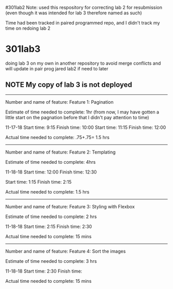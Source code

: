 #301lab2
Note: used this respository for correcting lab 2 for resubmission (even though it was intended for lab 3 therefore named as such)

Time had been tracked in paired programmed repo, and I didn't track my time on redoing lab 2



# 301lab3
doing lab 3 on my own in another repository to avoid merge conflicts and will update in pair prog jared lab2 if need to later

## NOTE My copy of lab 3 is not deployed

------------
Number and name of feature: Feature 1: Pagination

Estimate of time needed to complete: 1hr (from now, I may have gotten a little start on the pagnation before that I didn't pay attention to time)

11-17-18
Start time: 9:15
Finish time: 10:00
Start time: 11:15
Finish time: 12:00

Actual time needed to complete: .75+.75= 1.5 hrs

--------------------

Number and name of feature: Feature 2: Templating

Estimate of time needed to complete: 4hrs

11-18-18
Start time: 12:00
Finish time: 12:30

Start time: 1:15
Finish time: 2:15

Actual time needed to complete: 1.5 hrs

--------------------

Number and name of feature: Feature 3: Styling with Flexbox

Estimate of time needed to complete: 2 hrs

11-18-18
Start time: 2:15
Finish time: 2:30

Actual time needed to complete: 15 mins

--------------------

Number and name of feature: Feature 4: Sort the images

Estimate of time needed to complete: 3 hrs

11-18-18
Start time: 2:30
Finish time: 

Actual time needed to complete: 15 mins


